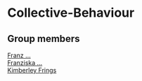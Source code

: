 # Collective-Behaviour
## Group members
[Franz ...](https://github.com/Franz0808)\
[Franziska ...](https://github.com/franziskaweber)\
[Kimberley Frings](https://github.com/ki-mberley)



